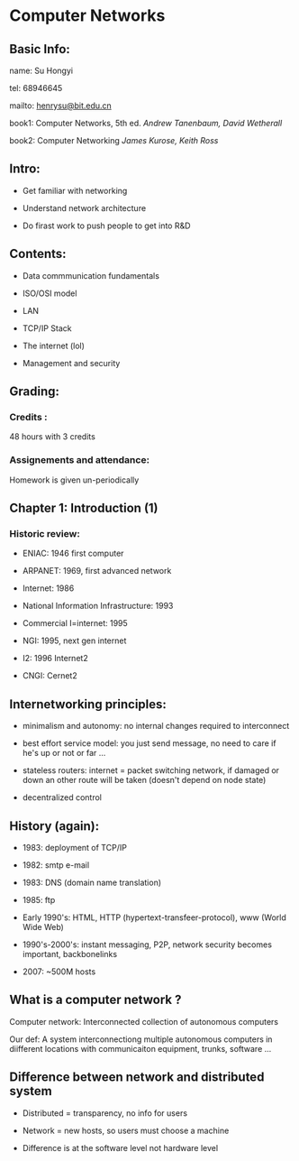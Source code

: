 # Computer Networks

## Basic Info:

name: Su Hongyi

tel: 68946645

mailto: henrysu@bit.edu.cn

book1: Computer Networks, 5th ed. *Andrew Tanenbaum, David Wetherall*

book2: Computer Networking *James Kurose, Keith Ross*

## Intro:

* Get familiar with networking 

* Understand network architecture

* Do firast work to push people to get into R&D

## Contents:

* Data commmunication fundamentals

* ISO/OSI model

* LAN

* TCP/IP Stack

* The internet (lol)

* Management and security

## Grading:

### Credits :

48 hours with 3 credits

### Assignements and attendance:

Homework is given un-periodically

## Chapter 1: Introduction (1)

### Historic review:

* ENIAC: 1946 first computer

* ARPANET: 1969, first advanced network

* Internet: 1986

* National Information Infrastructure: 1993

* Commercial I=internet: 1995

* NGI: 1995,  next gen internet

* I2: 1996 Internet2 

* CNGI: Cernet2

## Internetworking principles:

* minimalism and autonomy: no internal changes required to interconnect

* best effort service model: you just send message, no need to care if he's up or not or far ...

* stateless routers: internet = packet switching network, if damaged or down an other route will be taken (doesn't depend on node state)

* decentralized control

## History (again):

* 1983: deployment of TCP/IP

* 1982: smtp e-mail

* 1983: DNS (domain name translation)

* 1985: ftp 

* Early 1990's: HTML, HTTP (hypertext-transfeer-protocol), www (World Wide Web)

* 1990's-2000's: instant messaging, P2P, network security becomes important, backbonelinks

* 2007: ~500M hosts

## What is a computer network ? 

Computer network: Interconnected collection of autonomous computers

Our def: A system interconnectiong multiple autonomous computers in diifferent locations with communicaiton equipment, trunks, software ...

## Difference between network and distributed system

* Distributed = transparency, no info for users

* Network = new hosts, so users must choose a machine

* Difference is at the software level not hardware level

